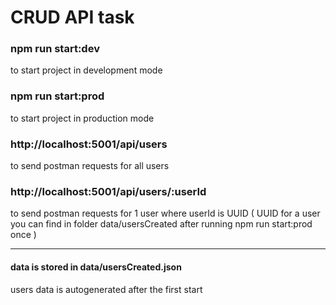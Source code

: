 # CRUD API task

### npm run start:dev
to start project in development mode

### npm run start:prod
to start project in production mode

### http://localhost:5001/api/users
to send postman requests for all users

### http://localhost:5001/api/users/:userId
to send postman requests for 1 user where userId is UUID ( UUID for a user you can find in folder data/usersCreated after running npm run start:prod once )

***

#### data is stored in data/usersCreated.json
users data is autogenerated after the first start
